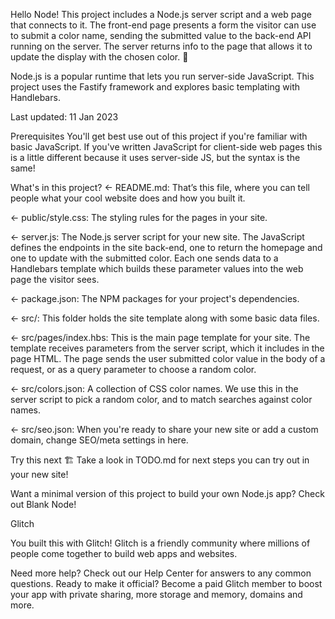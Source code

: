 Hello Node!
This project includes a Node.js server script and a web page that connects to it. The front-end page presents a form the visitor can use to submit a color name, sending the submitted value to the back-end API running on the server. The server returns info to the page that allows it to update the display with the chosen color. 🎨

Node.js is a popular runtime that lets you run server-side JavaScript. This project uses the Fastify framework and explores basic templating with Handlebars.

Last updated: 11 Jan 2023

Prerequisites
You'll get best use out of this project if you're familiar with basic JavaScript. If you've written JavaScript for client-side web pages this is a little different because it uses server-side JS, but the syntax is the same!

What's in this project?
← README.md: That’s this file, where you can tell people what your cool website does and how you built it.

← public/style.css: The styling rules for the pages in your site.

← server.js: The Node.js server script for your new site. The JavaScript defines the endpoints in the site back-end, one to return the homepage and one to update with the submitted color. Each one sends data to a Handlebars template which builds these parameter values into the web page the visitor sees.

← package.json: The NPM packages for your project's dependencies.

← src/: This folder holds the site template along with some basic data files.

← src/pages/index.hbs: This is the main page template for your site. The template receives parameters from the server script, which it includes in the page HTML. The page sends the user submitted color value in the body of a request, or as a query parameter to choose a random color.

← src/colors.json: A collection of CSS color names. We use this in the server script to pick a random color, and to match searches against color names.

← src/seo.json: When you're ready to share your new site or add a custom domain, change SEO/meta settings in here.

Try this next 🏗️
Take a look in TODO.md for next steps you can try out in your new site!

Want a minimal version of this project to build your own Node.js app? Check out Blank Node!

Glitch

You built this with Glitch!
Glitch is a friendly community where millions of people come together to build web apps and websites.

Need more help? Check out our Help Center for answers to any common questions.
Ready to make it official? Become a paid Glitch member to boost your app with private sharing, more storage and memory, domains and more.
